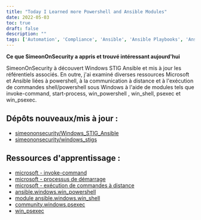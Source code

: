 ```yaml
---
title: "Today I Learned more Powershell and Ansible Modules"
date: 2022-05-03
toc: true
draft: false
description: ""
tags: ['Automation', 'Compliance', 'Ansible', 'Ansible Playbooks', 'Ansible Collections', 'GitHub', 'RunAs', 'Invoke-Command', 'Start-Process', 'win_powershell', 'win_shell', 'psexec', 'win_psexec']
---
```


   **Ce que SimeonOnSecurity a appris et trouvé intéressant aujourd'hui**  SimeonOnSecurity à découvert Windows STIG Ansible et mis à jour les référentiels associés. En outre, j'ai examiné diverses ressources Microsoft et Ansible liées à powershell, à la communication à distance et à l'exécution de commandes shell/powershell sous Windows à l'aide de modules tels que invoke-command, start-process, win_powershell , win_shell, psexec et win_psexec.  ## Dépôts nouveaux/mis à jour :  - [simeononsecurity/Windows_STIG_Ansible](https://github.com/simeononsecurity/Windows_STIG_Ansible) - [simeononsecurity/windows_stigs](https://galaxy.ansible.com/simeononsecurity/windows_stigs)  ## Ressources d'apprentissage : - [microsoft - invoke-command](https://docs.microsoft.com/en-us/powershell/module/microsoft.powershell.core/invoke-command?view=powershell-7.2) - [microsoft - processus de démarrage](https://docs.microsoft.com/en-us/powershell/module/microsoft.powershell.management/start-process?view=powershell-7.2) - [microsoft - exécution de commandes à distance](https://docs.microsoft.com/en-us/powershell/scripting/learn/remoting/running-remote-commands?view=powershell-7.2) - [ansible.windows.win_powershell](https://docs.ansible.com/ansible/latest/collections/ansible/windows/win_powershell_module.html) - [module ansible.windows.win_shell](https://docs.ansible.com/ansible/latest/collections/ansible/windows/win_shell_module.html) - [community.windows.psexec](https://docs.ansible.com/ansible/latest/collections/community/windows/psexec_module.html) - [win_psexec](https://docs.ansible.com/ansible/2.5/modules/win_psexec_module.html)